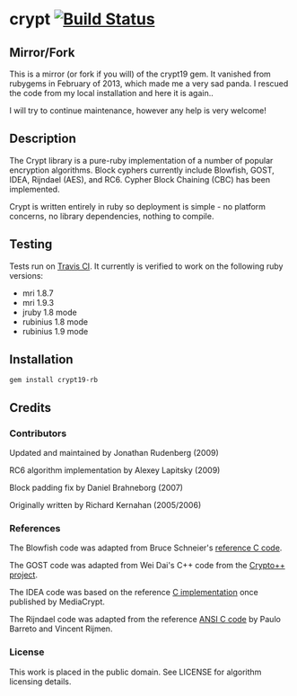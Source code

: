# crypt [![Build Status](https://travis-ci.org/coffeejunk/crypt19.png?branch=master)](https://travis-ci.org/coffeejunk/crypt19)

## Mirror/Fork

This is a mirror (or fork if you will) of the crypt19 gem. It vanished from
rubygems in February of 2013, which made me a very sad panda. I rescued the
code from my local installation and here it is again..

I will try to continue maintenance, however any help is very welcome!

## Description

The Crypt library is a pure-ruby implementation of a number of popular
encryption algorithms. Block cyphers currently include Blowfish, GOST, IDEA,
Rijndael (AES), and RC6. Cypher Block Chaining (CBC) has been implemented.

Crypt is written entirely in ruby so deployment is simple - no platform
concerns, no library dependencies, nothing to compile.

## Testing

Tests run on [Travis CI](https://travis-ci.org/coffeejunk/crypt19). It
currently is verified to work on the following ruby versions:

* mri 1.8.7
* mri 1.9.3
* jruby 1.8 mode
* rubinius 1.8 mode
* rubinius 1.9 mode

## Installation
    gem install crypt19-rb

## Credits
### Contributors
Updated and maintained by Jonathan Rudenberg (2009)

RC6 algorithm implementation by Alexey Lapitsky (2009)

Block padding fix by Daniel Brahneborg (2007)

Originally written by Richard Kernahan (2005/2006)

### References
The Blowfish code was adapted from Bruce Schneier's [reference C code](http://www.schneier.com/blowfish-download.html).

The GOST code was adapted from Wei Dai's C++ code from the [Crypto++ project](http://sourceforge.net/projects/cryptopp).

The IDEA code was based on the reference [C implementation](http://web.archive.org/web/20000816173624/www.ascom.ch/infosec/downloads.html) once published by MediaCrypt.

The Rijndael code was adapted from the reference [ANSI C code](http://www.esat.kuleuven.ac.be/~rijmen/rijndael/rijndael-fst-3.0.zip) by Paulo Barreto and Vincent Rijmen.

### License
This work is placed in the public domain. See LICENSE for algorithm licensing details.
